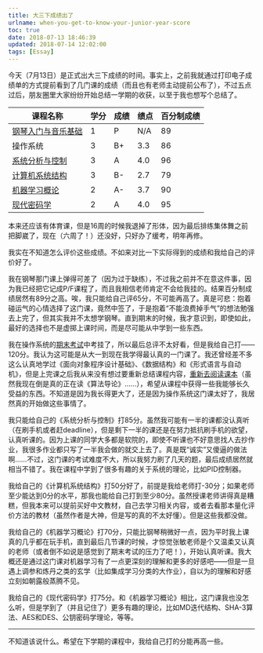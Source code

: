 ```yaml
---
title: 大三下成绩出了
urlname: when-you-get-to-know-your-junior-year-score
toc: true
date: 2018-07-13 18:46:39
updated: 2018-07-14 12:02:00
tags: [Essay]
---
```


今天（7月13日）是正式出大三下成绩的时间。事实上，之前我就通过打印电子成绩单的方式提前看到了几门课的成绩（而且也有老师主动提前公布了），不过五点过后，朋友圈里大家纷纷开始总结一学期的收获，以至于我也想写个总结了。

| 课程名称 | 学分 | 成绩 | 绩点 | 百分制成绩 |
| --- | --- | --- | --- | ----- |
| [钢琴入门与音乐基础](/post/introduction-to-piano-and-music-theory-class-had-finished) | 1 | P | N/A | 89 |
| 操作系统 | 3 | B+ | 3.3 | 86 |
| [系统分析与控制](/post/the-final-exam-finished-when-i-was-21) | 3 | A | 4.0 | 96 |
| [计算机系统结构](/post/a-late-computer-architecture-summary) | 3 | B- | 2.7 | 79 |
| [机器学习概论](/post/in-remembrance-of-an-introduction-to-machine-learning-final-exam) | 2 | A- | 3.7 | 90 |
| [现代密码学](/post/i-am-surprised-that-cryptography-had-finished) | 2 | A | 4.0 | 95 |

本来还应该有体育课，但是16周的时候我退掉了形体，因为最后排练集体舞之前把脚崴了，现在（六周了！）还没好，只好办了缓考，明年再修。

我实在不知道怎么评价这些成绩。不如来对比一下实际得到的成绩和我给自己的评价好了。

我在钢琴那门课上弹得可差了（因为过于缺练），不过我之前并不在意这件事，因为我已经把它记成P/F课程了，而且我相信老师肯定不会给我挂的。结果百分制成绩居然有89分之高。唉，我只能给自己评65分，不可能再高了。真是可悲：抱着碰运气的心情选择了这门课，竟然中签了，于是抱着“不能浪费掉手气”的想法勉强去上完了，但其实我并不太想学钢琴。直到期末的时候，我才意识到，即使如此，最好的选择也不是虚掷上课时间，而是尽可能从中学到一些东西。

我在操作系统的[期末考试](/post/os-mooc-2018-final-exam-summary)中考挂了，所以最后总评不太好看，但是我给自己打——120分。我认为这可能是从大一到现在我学得最认真的一门课了。我还曾经差不多这么认真地学过《面向对象程序设计基础》、《数据结构》和《形式语言与自动机》，但是上完课之后我从来没有想过要重新总结课程内容，[重新去阅读课本](/tags/OSTEP/)（虽然我现在倒是真的正在读《算法导论》……），希望从课程中获得一些我能够长久受益的东西。不知道是因为我长得更大了，还是因为操作系统这门课太好了，我居然真的开始做这些事情了。

我只能给自己的《系统分析与控制》打85分。虽然我可能有一半的课都没认真听（在刷手机或者赶deadline），但是剩下一半的课还是在努力抵抗刷手机的欲望，认真听课的。因为上课的同学大多都是软院的，即使不听课也不好意思找人去抄作业，我很多作业都只写了一半我会做的就交上去了。真是既“诚实”又傻逼的做法啊……不过，这门课的考试难度不大，所以我努力刷了几天的题，最后成绩居然就相当不错了。我在课程中学到了很多有趣的关于系统的理论，比如PID控制器。

我给自己的《计算机系统结构》打50分好了，前提是我给老师打-30分；如果老师至少能达到0分的水平，那我也能给自己打到至少80分。虽然授课老师讲得真是糟糕，但我本来可以提前买好中文教材，自己去学习相关内容，或者去看那本量化评价方法的教材（虽然作者是大神，但是写的真的不太好懂）。但是这些我都没做。

我给自己的《机器学习概论》打70分，只能比钢琴稍微好一点，因为平时我上课真的几乎都在玩手机，直到最后几节课的时候，才惊觉张敏老师是个又温柔又认真的老师（或者倒不如说是感觉到了期末考试的压力了吧！），开始认真听课。我大概还是通过这门课对机器学习有了一点更深刻的理解和更多的好感吧——但是一旦遇上调参和炼丹之类的玄学（比如集成学习分类的大作业），自以为的理解和好感立刻如朝露般蒸腾不见。

我给自己的《现代密码学》打75分。和《机器学习概论》相比，这门课我也没怎么听，但是学到了（并且记住了）更多有趣的理论，比如MD迭代结构、SHA-3算法、AES和DES、公钥密码学理论，等等。

---

不知道该说什么。希望在下学期的课程中，我给自己打的分能再高一些。
